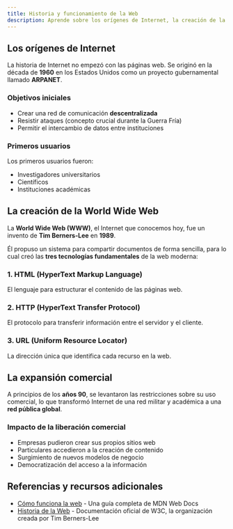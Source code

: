 ```yaml
---
title: Historia y funcionamiento de la Web
description: Aprende sobre los orígenes de Internet, la creación de la World Wide Web y las tecnologías fundamentales que la hacen posible.
---
```


## Los orígenes de Internet

La historia de Internet no empezó con las páginas web. Se originó en la década de **1960** en los Estados Unidos como un proyecto gubernamental llamado **ARPANET**. 

### Objetivos iniciales
- Crear una red de comunicación **descentralizada**
- Resistir ataques (concepto crucial durante la Guerra Fría)
- Permitir el intercambio de datos entre instituciones

### Primeros usuarios
Los primeros usuarios fueron:
- Investigadores universitarios
- Científicos
- Instituciones académicas

## La creación de la World Wide Web

La **World Wide Web (WWW)**, el Internet que conocemos hoy, fue un invento de **Tim Berners-Lee** en **1989**. 

Él propuso un sistema para compartir documentos de forma sencilla, para lo cual creó las **tres tecnologías fundamentales** de la web moderna:

### 1. HTML (HyperText Markup Language)
El lenguaje para estructurar el contenido de las páginas web.

### 2. HTTP (HyperText Transfer Protocol)
El protocolo para transferir información entre el servidor y el cliente.

### 3. URL (Uniform Resource Locator)
La dirección única que identifica cada recurso en la web.

## La expansión comercial

A principios de los **años 90**, se levantaron las restricciones sobre su uso comercial, lo que transformó Internet de una red militar y académica a una **red pública global**.

### Impacto de la liberación comercial
- Empresas pudieron crear sus propios sitios web
- Particulares accedieron a la creación de contenido
- Surgimiento de nuevos modelos de negocio
- Democratización del acceso a la información

## Referencias y recursos adicionales

- [Cómo funciona la web](https://developer.mozilla.org/es/docs/Learn/Getting_started_with_the_web/How_the_Web_works) - Una guía completa de MDN Web Docs
- [Historia de la Web](https://www.w3.org/History.html) - Documentación oficial de W3C, la organización creada por Tim Berners-Lee

